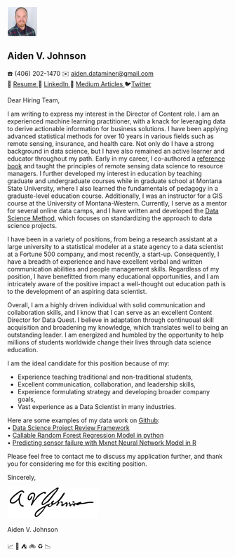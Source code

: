 ![](https://github.com/AVJdataminer/AVJdataminer.github.io/blob/master/pdfs/mini%20headshot.png)    
## Aiden V. Johnson
:phone: (406) 202-1470  :envelope: aiden.dataminer@gmail.com  
:scroll:  [Resume ](https://github.com/AVJdataminer/AVJdataminer.github.io/blob/master/Resume_AVJ_11_19_18_KE%20edits.pdf)  :link: [LinkedIn ](https://www.linkedin.com/in/aiden-v-johnson/ ):book: [Medium Articles ](https://medium.com/@aiden.dataminer):bird:[Twitter](https://twitter.com/aidenvjohnson)

Dear Hiring Team,

I am writing to express my interest in the Director of Content role. I am an experienced machine learning practitioner, with a knack for leveraging data to derive actionable information for business solutions. I have been applying advanced statistical methods for over 10 years in various fields such as remote sensing, insurance, and health care. Not only do I have a strong background in data science, but I have also remained an active learner and educator throughout my path. Early in my career, I co-authored a [reference book](https://www.fs.fed.us/eng/rsac/programs/monitoringforests/10018-RPT1-Book%201.pdf) and taught the principles of remote sensing data science to resource managers. I further developed my interest in education by teaching graduate and undergraduate courses while in graduate school at Montana State University, where I also learned the fundamentals of pedagogy in a graduate-level education course. Additionally, I was an instructor for a GIS course at the University of Montana-Western. Currently, I serve as a mentor for several online data camps, and I have written and developed the [Data Science Method](https://medium.com/@aiden.dataminer/the-data-science-method-dsm-data-collection-organization-and-definitions-d19b6ff141c4), which focuses on standardizing the approach to data science projects.

I have been in a variety of positions, from being a research assistant at a large university to a statistical modeler at a state agency to a data scientist at a Fortune 500 company, and most recently, a start-up. Consequently, I have a breadth of experience and have excellent verbal and written communication abilities and people management skills. Regardless of my position, I have benefitted from many educational opportunities, and I am intricately aware of the positive impact a well-thought out education path is to the development of an aspiring data scientist.

Overall, I am a highly driven individual with solid communication and collaboration skills, and I know that I can serve as an excellent Content Director for Data Quest. I believe in adaptation through continuoual skill acquisition and broadening my knowledge, which translates well to being an outstanding leader. I am energized and humbled by the opportunity to help millions of students worldwide change their lives through data science education.

I am the ideal candidate for this position because of my:
* Experience teaching traditional and non-traditional students,
* Excellent communication, collaboration, and leadership skills,
* Experience formulating strategy and developing broader company goals,
* Vast experience as a Data Scientist in many industries.

Here are some examples of my data work on [Github](https://github.com/AVJdataminer/):  
• [Data Science Project Review Framework](https://github.com/AVJdataminer/Model_Review_Methods)  
• [Callable Random Forest Regression Model in python](https://github.com/AVJdataminer/WH)  
• [Predicting sensor failure with Mxnet Neural Network Model in R](https://github.com/AVJdataminer/Sensor) 

Please feel free to contact me to discuss my application further, and thank you for considering me for this exciting position.

Sincerely,

![](https://github.com/AVJdataminer/AVJdataminer.github.io/blob/master/pdfs/Aiden%20better%20signature.png)

Aiden V. Johnson

:chart_with_upwards_trend: :ski: :tent: :bike: :recycle: :chart_with_downwards_trend:
